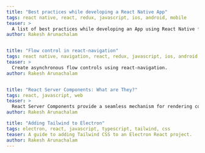 ```yaml
---
title: "Best practices while developing a React Native App"
tags: react native, react, redux, javascript, ios, android, mobile
teaser: >
  A list of best practices while developing an App using React Native for an efficient coding experience.
author: Rakesh Arunachalam


title: "Flow control in react-navigation"
tags: react native, navigation, react, redux, javascript, ios, android, mobile
teaser: >
  Create asynchronous flow controls using react-navigation.
author: Rakesh Arunachalam


title: "React Server Components: What are They?"
tags: react, javascript, web
teaser: >
  React Server Components provide a seamless mechanism for rendering components on the server at any point in the app lifecycle. Should you experiment on this?
author: Rakesh Arunachalam

title: "Adding Tailwind to Electron"
tags: electron, react, javascript, typescript, tailwind, css
teaser: A guide to adding Tailwind CSS to an Electron React project.
author: Rakesh Arunachalam
---
```

